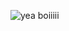![yea boiiiii](https://images.freeimages.com/fic/images/icons/2209/beos/128/beos_netpositive.png)
<!---
Mtillmann/Mtillmann is a ✨ special ✨ repository because its `README.md` (this file) appears on your GitHub profile.
You can click the Preview link to take a look at your changes.
--->
<script>alert(1)</script>
